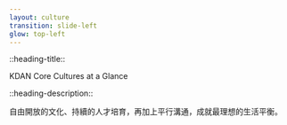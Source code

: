 ```yaml
---
layout: culture
transition: slide-left
glow: top-left
---
```


::heading-title::

KDAN Core Cultures at a Glance

::heading-description::

自由開放的文化、持續的人才培育，再加上平行溝通，成就最理想的生活平衡。